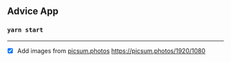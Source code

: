 ## Advice App


### `yarn start`

--- 

- [x]  Add images from [picsum.photos](https://picsum.photos/)
    https://picsum.photos/1920/1080
